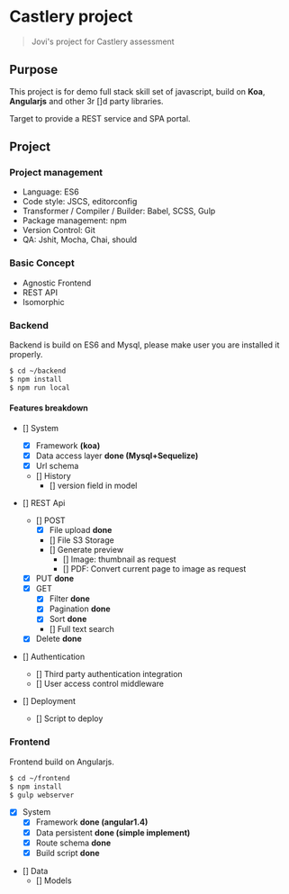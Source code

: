 # Castlery project

> Jovi's project for Castlery assessment

## Purpose

This project is for demo full stack skill set of javascript, build on **Koa**, **Angularjs** and other 3r []d party libraries. 

Target to provide a REST service and SPA portal.

## Project

### Project management
* Language: ES6
* Code style: JSCS, editorconfig
* Transformer / Compiler / Builder: Babel, SCSS, Gulp
* Package management: npm
* Version Control: Git
* QA: Jshit, Mocha, Chai, should


### Basic Concept
* Agnostic Frontend
* REST API
* Isomorphic


### Backend

Backend is build on ES6 and Mysql, please make user you are installed it properly.

```bash
$ cd ~/backend
$ npm install
$ npm run local
```

#### Features breakdown
  - []  System 
    - [x] Framework  **(koa)**
    - [x] Data access layer **done (Mysql+Sequelize)**
    - [x] Url schema
    - [] History
        - [] version field in model
     
 - [] REST Api
      - [] POST
          - [x] File upload **done**
          - [] File S3 Storage
          - [] Generate preview
              - [] Image: thumbnail as request
              - [] PDF: Convert current page to image as request
      - [x] PUT **done**
      - [x] GET 
          - [x] Filter **done**
          - [x] Pagination **done**
          - [x] Sort **done**
          - [] Full text search
      - [x] Delete **done**
 
 - [] Authentication
     - [] Third party authentication integration
     - [] User access control middleware
    
 - [] Deployment
      - [] Script to deploy



### Frontend

Frontend build on Angularjs. 

```bash
$ cd ~/frontend
$ npm install
$ gulp webserver
```
 
 - [x] System
      - [x] Framework **done (angular1.4)**
      - [x] Data persistent **done (simple implement)**
      - [x] Route schema **done**
      - [x] Build script **done**
 
 - [] Data
      - [] Models
